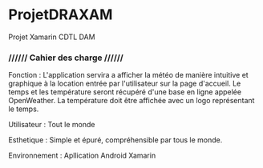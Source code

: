 # ProjetDRAXAM
Projet Xamarin CDTL DAM

### //////  Cahier des charge   //////

Fonction : L'application servira a afficher la météo de manière intuitive et graphique à la location entrée par l'utilisateur sur la page d'accueil.
Le temps et les température seront récupéré d'une base en ligne appelée OpenWeather.
La température doit être affichée avec un logo représentant le temps.

Utilisateur : Tout le monde

Esthetique : Simple et épuré, compréhensible par tous le monde.

Environnement : Apllication Android Xamarin
